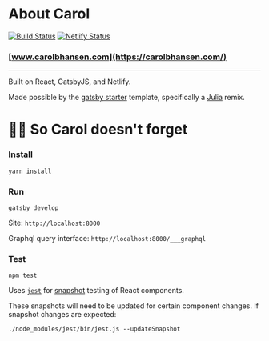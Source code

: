 # About Carol

[![Build Status](https://travis-ci.org/GretaCB/mimi.svg?branch=master)](https://travis-ci.org/GretaCB/mimi)  [![Netlify Status](https://api.netlify.com/api/v1/badges/77690401-311c-4edb-9456-11bb303cb1e1/deploy-status)](https://app.netlify.com/sites/infallible-raman-086a5c/deploys)

### [www.carolbhansen.com](https://carolbhansen.com/)


---
Built on React, GatsbyJS, and Netlify. 

Made possible by the [gatsby starter](https://github.com/gatsbyjs/gatsby-starter-default) template, specifically a [Julia](https://github.com/niklasmtj/gatsby-starter-julia) remix.


# :woman_shrugging: So Carol doesn't forget

### Install

```
yarn install
```


### Run

```
gatsby develop
```

Site: `http://localhost:8000`

Graphql query interface: `http://localhost:8000/___graphql`


### Test

```
npm test
```

Uses [`jest`](https://jestjs.io/) for [snapshot](https://jestjs.io/docs/en/snapshot-testing#snapshot-testing-with-jest) testing of React components.

These snapshots will need to be updated for certain component changes. If snapshot changes are expected:

```
./node_modules/jest/bin/jest.js --updateSnapshot
```
